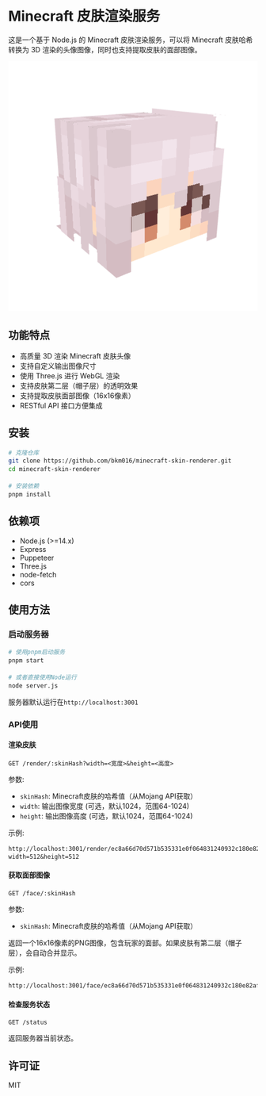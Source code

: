 # Minecraft 皮肤渲染服务

这是一个基于 Node.js 的 Minecraft 皮肤渲染服务，可以将 Minecraft 皮肤哈希转换为 3D 渲染的头像图像，同时也支持提取皮肤的面部图像。

![](pack.png)

## 功能特点

- 高质量 3D 渲染 Minecraft 皮肤头像
- 支持自定义输出图像尺寸
- 使用 Three.js 进行 WebGL 渲染
- 支持皮肤第二层（帽子层）的透明效果
- 支持提取皮肤面部图像（16x16像素）
- RESTful API 接口方便集成

## 安装
```bash
# 克隆仓库
git clone https://github.com/bkm016/minecraft-skin-renderer.git
cd minecraft-skin-renderer

# 安装依赖
pnpm install
```

## 依赖项

- Node.js (>=14.x)
- Express
- Puppeteer
- Three.js
- node-fetch
- cors

## 使用方法

### 启动服务器

```bash
# 使用pnpm启动服务
pnpm start

# 或者直接使用Node运行
node server.js
```

服务器默认运行在`http://localhost:3001`

### API使用

#### 渲染皮肤

```
GET /render/:skinHash?width=<宽度>&height=<高度>
```

参数:
- `skinHash`: Minecraft皮肤的哈希值（从Mojang API获取）
- `width`: 输出图像宽度 (可选，默认1024，范围64-1024)
- `height`: 输出图像高度 (可选，默认1024，范围64-1024)

示例:
```
http://localhost:3001/render/ec8a66d70d571b535331e0f064831240932c180e82af2da21e522e15df5e578b?width=512&height=512
```

#### 获取面部图像

```
GET /face/:skinHash
```

参数:
- `skinHash`: Minecraft皮肤的哈希值（从Mojang API获取）

返回一个16x16像素的PNG图像，包含玩家的面部。如果皮肤有第二层（帽子层），会自动合并显示。

示例:
```
http://localhost:3001/face/ec8a66d70d571b535331e0f064831240932c180e82af2da21e522e15df5e578b
```

#### 检查服务状态

```
GET /status
```

返回服务器当前状态。

## 许可证

MIT 
